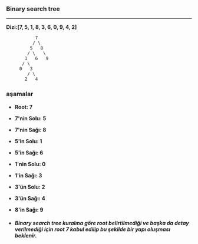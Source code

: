 ### Binary search tree

---

**Dizi:[7, 5, 1, 8, 3, 6, 0, 9, 4, 2]**

               7
              / \
             5   8
            / \   \
           1   6   9
          / \
         0   3
            / \
           2   4

### aşamalar

- **Root: 7**
- **7'nin Solu: 5**
- **7'nin Sağı: 8**
- **5'in Solu: 1**
- **5'in Sağı: 6**
- **1'nin Solu: 0**
- **1'in Sağı: 3**
- **3'ün Solu: 2**
- **3'ün Sağı: 4**
- **8'in Sağı: 9**

- #### **_Binary search tree kuralına göre root belirtilmediği ve başka da detay verilmediği için root 7 kabul edilip bu şekilde bir yapı oluşması beklenir._**
